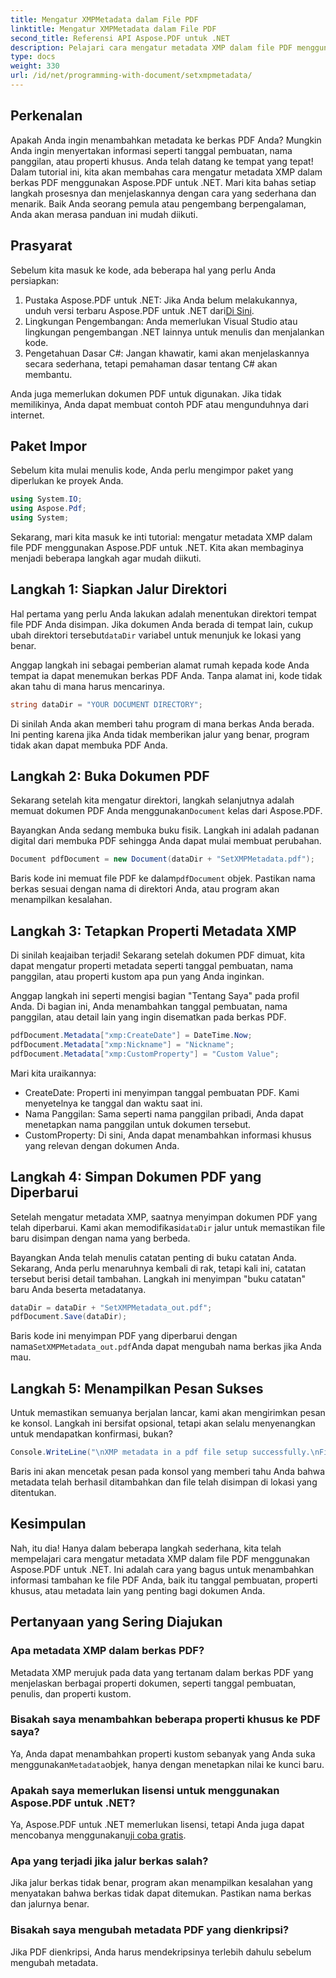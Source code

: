 ```yaml
---
title: Mengatur XMPMetadata dalam File PDF
linktitle: Mengatur XMPMetadata dalam File PDF
second_title: Referensi API Aspose.PDF untuk .NET
description: Pelajari cara mengatur metadata XMP dalam file PDF menggunakan Aspose.PDF untuk .NET. Panduan langkah demi langkah ini memandu Anda melalui seluruh proses, mulai dari pengaturan hingga penyimpanan dokumen.
type: docs
weight: 330
url: /id/net/programming-with-document/setxmpmetadata/
---
```

## Perkenalan

Apakah Anda ingin menambahkan metadata ke berkas PDF Anda? Mungkin Anda ingin menyertakan informasi seperti tanggal pembuatan, nama panggilan, atau properti khusus. Anda telah datang ke tempat yang tepat! Dalam tutorial ini, kita akan membahas cara mengatur metadata XMP dalam berkas PDF menggunakan Aspose.PDF untuk .NET. Mari kita bahas setiap langkah prosesnya dan menjelaskannya dengan cara yang sederhana dan menarik. Baik Anda seorang pemula atau pengembang berpengalaman, Anda akan merasa panduan ini mudah diikuti.

## Prasyarat

Sebelum kita masuk ke kode, ada beberapa hal yang perlu Anda persiapkan:

1.  Pustaka Aspose.PDF untuk .NET: Jika Anda belum melakukannya, unduh versi terbaru Aspose.PDF untuk .NET dari[Di Sini](https://releases.aspose.com/pdf/net/).
2. Lingkungan Pengembangan: Anda memerlukan Visual Studio atau lingkungan pengembangan .NET lainnya untuk menulis dan menjalankan kode.
3. Pengetahuan Dasar C#: Jangan khawatir, kami akan menjelaskannya secara sederhana, tetapi pemahaman dasar tentang C# akan membantu.

Anda juga memerlukan dokumen PDF untuk digunakan. Jika tidak memilikinya, Anda dapat membuat contoh PDF atau mengunduhnya dari internet.

## Paket Impor

Sebelum kita mulai menulis kode, Anda perlu mengimpor paket yang diperlukan ke proyek Anda.

```csharp
using System.IO;
using Aspose.Pdf;
using System;
```

Sekarang, mari kita masuk ke inti tutorial: mengatur metadata XMP dalam file PDF menggunakan Aspose.PDF untuk .NET. Kita akan membaginya menjadi beberapa langkah agar mudah diikuti.

## Langkah 1: Siapkan Jalur Direktori

 Hal pertama yang perlu Anda lakukan adalah menentukan direktori tempat file PDF Anda disimpan. Jika dokumen Anda berada di tempat lain, cukup ubah direktori tersebut`dataDir` variabel untuk menunjuk ke lokasi yang benar.

Anggap langkah ini sebagai pemberian alamat rumah kepada kode Anda tempat ia dapat menemukan berkas PDF Anda. Tanpa alamat ini, kode tidak akan tahu di mana harus mencarinya.

```csharp
string dataDir = "YOUR DOCUMENT DIRECTORY";
```

Di sinilah Anda akan memberi tahu program di mana berkas Anda berada. Ini penting karena jika Anda tidak memberikan jalur yang benar, program tidak akan dapat membuka PDF Anda.

## Langkah 2: Buka Dokumen PDF

 Sekarang setelah kita mengatur direktori, langkah selanjutnya adalah memuat dokumen PDF Anda menggunakan`Document` kelas dari Aspose.PDF.

Bayangkan Anda sedang membuka buku fisik. Langkah ini adalah padanan digital dari membuka PDF sehingga Anda dapat mulai membuat perubahan.

```csharp
Document pdfDocument = new Document(dataDir + "SetXMPMetadata.pdf");
```

 Baris kode ini memuat file PDF ke dalam`pdfDocument` objek. Pastikan nama berkas sesuai dengan nama di direktori Anda, atau program akan menampilkan kesalahan.

## Langkah 3: Tetapkan Properti Metadata XMP

Di sinilah keajaiban terjadi! Sekarang setelah dokumen PDF dimuat, kita dapat mengatur properti metadata seperti tanggal pembuatan, nama panggilan, atau properti kustom apa pun yang Anda inginkan.

Anggap langkah ini seperti mengisi bagian "Tentang Saya" pada profil Anda. Di bagian ini, Anda menambahkan tanggal pembuatan, nama panggilan, atau detail lain yang ingin disematkan pada berkas PDF.

```csharp
pdfDocument.Metadata["xmp:CreateDate"] = DateTime.Now;
pdfDocument.Metadata["xmp:Nickname"] = "Nickname";
pdfDocument.Metadata["xmp:CustomProperty"] = "Custom Value";
```

Mari kita uraikannya:
- CreateDate: Properti ini menyimpan tanggal pembuatan PDF. Kami menyetelnya ke tanggal dan waktu saat ini.
- Nama Panggilan: Sama seperti nama panggilan pribadi, Anda dapat menetapkan nama panggilan untuk dokumen tersebut.
- CustomProperty: Di sini, Anda dapat menambahkan informasi khusus yang relevan dengan dokumen Anda.

## Langkah 4: Simpan Dokumen PDF yang Diperbarui

 Setelah mengatur metadata XMP, saatnya menyimpan dokumen PDF yang telah diperbarui. Kami akan memodifikasi`dataDir` jalur untuk memastikan file baru disimpan dengan nama yang berbeda.

Bayangkan Anda telah menulis catatan penting di buku catatan Anda. Sekarang, Anda perlu menaruhnya kembali di rak, tetapi kali ini, catatan tersebut berisi detail tambahan. Langkah ini menyimpan "buku catatan" baru Anda beserta metadatanya.

```csharp
dataDir = dataDir + "SetXMPMetadata_out.pdf";
pdfDocument.Save(dataDir);
```

 Baris kode ini menyimpan PDF yang diperbarui dengan nama`SetXMPMetadata_out.pdf`Anda dapat mengubah nama berkas jika Anda mau.

## Langkah 5: Menampilkan Pesan Sukses

Untuk memastikan semuanya berjalan lancar, kami akan mengirimkan pesan ke konsol. Langkah ini bersifat opsional, tetapi akan selalu menyenangkan untuk mendapatkan konfirmasi, bukan?

```csharp
Console.WriteLine("\nXMP metadata in a pdf file setup successfully.\nFile saved at " + dataDir);
```

Baris ini akan mencetak pesan pada konsol yang memberi tahu Anda bahwa metadata telah berhasil ditambahkan dan file telah disimpan di lokasi yang ditentukan.

## Kesimpulan

Nah, itu dia! Hanya dalam beberapa langkah sederhana, kita telah mempelajari cara mengatur metadata XMP dalam file PDF menggunakan Aspose.PDF untuk .NET. Ini adalah cara yang bagus untuk menambahkan informasi tambahan ke file PDF Anda, baik itu tanggal pembuatan, properti khusus, atau metadata lain yang penting bagi dokumen Anda.


## Pertanyaan yang Sering Diajukan

### Apa metadata XMP dalam berkas PDF?  
Metadata XMP merujuk pada data yang tertanam dalam berkas PDF yang menjelaskan berbagai properti dokumen, seperti tanggal pembuatan, penulis, dan properti kustom.

### Bisakah saya menambahkan beberapa properti khusus ke PDF saya?  
 Ya, Anda dapat menambahkan properti kustom sebanyak yang Anda suka menggunakan`Metadata`objek, hanya dengan menetapkan nilai ke kunci baru.

### Apakah saya memerlukan lisensi untuk menggunakan Aspose.PDF untuk .NET?  
 Ya, Aspose.PDF untuk .NET memerlukan lisensi, tetapi Anda juga dapat mencobanya menggunakan[uji coba gratis](https://releases.aspose.com/).

### Apa yang terjadi jika jalur berkas salah?  
Jika jalur berkas tidak benar, program akan menampilkan kesalahan yang menyatakan bahwa berkas tidak dapat ditemukan. Pastikan nama berkas dan jalurnya benar.

### Bisakah saya mengubah metadata PDF yang dienkripsi?  
Jika PDF dienkripsi, Anda harus mendekripsinya terlebih dahulu sebelum mengubah metadata.